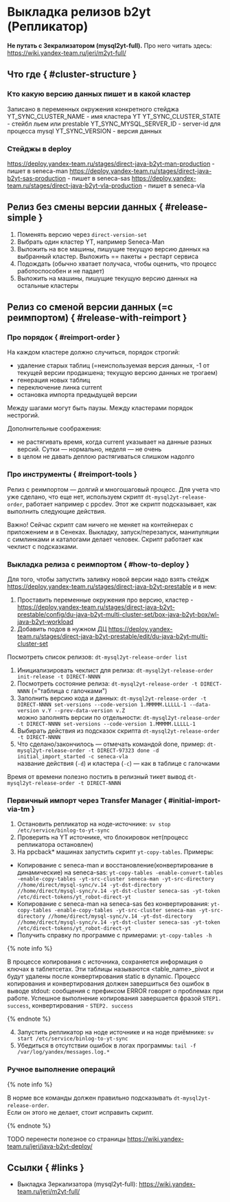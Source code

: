 # Выкладка релизов b2yt (Репликатор)

**Не путать с Зекрализатором (mysql2yt-full).** Про него читать здесь: <https://wiki.yandex-team.ru/jeri/m2yt-full/>

## Что где { #cluster-structure }

### Кто какую версию данных пишет и в какой кластер
Записано в переменных окружения конкретного стейджа
YT_SYNC_CLUSTER_NAME - имя кластера YT
YT_SYNC_CLUSTER_STATE - стейбл льем или prestable
YT_SYNC_MYSQL_SERVER_ID - server-id для процесса mysql
YT_SYNC_VERSION - версия данных


### Стейджы в deploy
<https://deploy.yandex-team.ru/stages/direct-java-b2yt-man-production> - пишет в seneca-man
<https://deploy.yandex-team.ru/stages/direct-java-b2yt-sas-production> - пишет в seneca-sas
<https://deploy.yandex-team.ru/stages/direct-java-b2yt-vla-production> - пишет в seneca-vla


## Релиз без смены версии данных { #release-simple }

1. Поменять версию через `direct-version-set`
2. Выбрать один кластер YT, например Seneca-Man
3. Выложить на все машины, пишущие текущую версию данных на выбранный кластер. Выложить == пакеты + рестарт сервиса
4. Подождать (обычно хватает получаса, чтобы оценить, что процесс работоспособен и не падает)
5. Выложить на машины, пишущие текущую версию данных на остальные кластеры


## Релиз со сменой версии данных (=с реимпортом) { #release-with-reimport }


### Про порядок { #reimport-order }

На каждом кластере должно случиться, порядок строгий: 

- удаление старых таблиц (=неиспользуемая версия данных, -1 от текущей версии продакшена; текущую версию данных не трогаем)
- генерация новых таблиц
- переключение линка current
- остановка импорта предыдущей версии

Между шагами могут быть паузы.
Между кластерами порядок нестрогий. 

Дополнительные соображения:  
- не растягивать время, когда current указывает на данные разных версий. Сутки &mdash; нормально, неделя &mdash; не очень
- в целом не давать деплою растягиваться слишком надолго

### Про инструменты { #reimport-tools }

Релиз с реимпортом &mdash; долгий и многошаговый процесс.
Для учета что уже сделано, что еще нет, используем скрипт `dt-mysql2yt-release-order`, работает например с ppcdev.
Этот же скрипт подсказывает, как выполнить следующие действия. 

Важно! Сейчас скрипт сам ничего не меняет на контейнерах с приложением и в Сенеках.
Выкладку, запуск/перезапуск, манипуляции с симлинками и каталогами делает человек.
Скрипт работает как чеклист с подсказками. 

### Выкладка релиза с реимпортом { #how-to-deploy }

Для того, чтобы запустить заливку новой версии надо взять стейдж <https://deploy.yandex-team.ru/stages/direct-java-b2yt-prestable> и в нем:
1. Проставить переменные окружения про версию, кластер - <https://deploy.yandex-team.ru/stages/direct-java-b2yt-prestable/config/du-java-b2yt-multi-cluster-set/box-java-b2yt-box/wl-java-b2yt-workload>
2. Добавить подов в нужном ДЦ <https://deploy.yandex-team.ru/stages/direct-java-b2yt-prestable/edit/du-java-b2yt-multi-cluster-set>


Посмотреть список релизов: `dt-mysql2yt-release-order list`

1. Инициализировать чеклист для релиза: `dt-mysql2yt-release-order init-release -t DIRECT-NNNN`
2. Посмотреть состояние релиза: `dt-mysql2yt-release-order -t DIRECT-NNNN` (="таблица с галочками")
3. Заполнить версию кода и данных: `dt-mysql2yt-release-order -t DIRECT-NNNN set-versions --code-version 1.MMMMM.LLLLL-1 --data-version v.Y --prev-data-version v.Z`  
можно заполнять версии по отдельности: `dt-mysql2yt-release-order -t DIRECT-NNNN set-versions --code-version 1.MMMMM.LLLLL-1`  
4. Выбирать действия из подсказок скрипта `dt-mysql2yt-release-order -t DIRECT-NNNN`
5. Что сделано/закончилось &mdash; отмечать командой done, пример: `dt-mysql2yt-release-order -t DIRECT-97323 done -d initial_import_started -c seneca-vla`  
название действия (`-d`) и кластера (`-c`) &mdash; как в таблице с галочками

Время от времени полезно постить в релизный тикет вывод `dt-mysql2yt-release-order -t DIRECT-NNNN`


### Первичный импорт через Transfer Manager { #initial-import-via-tm }

1. Остановить репликатор на ноде-источнике: `sv stop /etc/service/binlog-to-yt-sync`
2. Проверить на YT источнике, что блокировок нет(процесс репликатора остановлен)
3. На ppcback* машинах запустить скрипт `yt-copy-tables`. Примеры:
- Копирование с seneca-man и восстановление(конвертирование в динамические) на seneca-sas: `yt-copy-tables -enable-convert-tables -enable-copy-tables -yt-src-cluster seneca-man -yt-src-directory //home/direct/mysql-sync/v.14 -yt-dst-directory //home/direct/mysql-sync/v.14 -yt-dst-cluster seneca-sas -yt-token /etc/direct-tokens/yt_robot-direct-yt`
- Копирование с seneca-man на seneca-sas без конвертирования: `yt-copy-tables -enable-copy-tables -yt-src-cluster seneca-man -yt-src-directory //home/direct/mysql-sync/v.14 -yt-dst-directory //home/direct/mysql-sync/v.14 -yt-dst-cluster seneca-sas -yt-token /etc/direct-tokens/yt_robot-direct-yt`
- Получить справку по программе с примерами: `yt-copy-tables -h`

{% note info  %}

В процессе копирования с источника, сохраняется информация о ключах в таблетсетах. Эти таблицы называются <table_name>\_pivot и будут удалены после конвертирования static в dynamic. Процесс копирования и конвертирования должен завершиться без ошибок в выводе stdout: сообщения с префиксом ERROR говорят о проблемах при работе. Успешное выполнение копирования завершается фразой `STEP1. success`, конвертирования - `STEP2. success`

{% endnote %}

4. Запустить репликатор на ноде источнике и на ноде приёмнике: `sv start /etc/service/binlog-to-yt-sync`
5. Убедиться в отсутствии ошибок в логах программы: `tail -f /var/log/yandex/messages.log.*`



### Ручное выполнение операций 

{% note info  %}

В норме все команды должен правильно подсказывать `dt-mysql2yt-release-order`.  
Если он этого не делает, стоит исправить скрипт. 

{% endnote %}

TODO перенести полезное со страницы <https://wiki.yandex-team.ru/jeri/java-b2yt-deploy/>


## Ссылки { #links }

- Выкладка Зеркализатора (mysql2yt-full): <https://wiki.yandex-team.ru/jeri/m2yt-full/>
